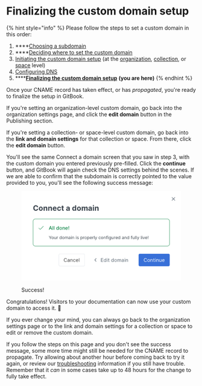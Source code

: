 # Finalizing the custom domain setup

{% hint style="info" %}
Please follow the steps to set a custom domain in this order:

1. ****[Choosing a subdomain](choose.md)
2. ****[Deciding where to set the custom domain](location.md)
3. [Initiating the custom domain setup](initiate/) (at the [organization](initiate/organization-level-custom-domain.md), [collection](initiate/collection-level-custom-domain.md), or [space](initiate/space-level-custom-domain.md) level)
4. [Configuring DNS](configure-dns.md)
5. ****[**Finalizing the custom domain setup**](finalize.md) **(you are here)**
{% endhint %}

Once your CNAME record has taken effect, or has _propagated_, you're ready to finalize the setup in GitBook.

If you're setting an organization-level custom domain, go back into the organization settings page, and click the **edit domain** button in the Publishing section.

If you're setting a collection- or space-level custom domain, go back into the **link and domain settings** for that collection or space. From there, click the **edit domain** button.

You'll see the same Connect a domain screen that you saw in step 3, with the custom domain you entered previously pre-filled. Click the **continue** button, and GitBook will again check the DNS settings behind the scenes. If we are able to confirm that the subdomain is correctly pointed to the value provided to you, you'll see the following success message:

<figure><img src="../../.gitbook/assets/connect-a-domain-success.png" alt=""><figcaption><p>Success!</p></figcaption></figure>

Congratulations! Visitors to your documentation can now use your custom domain to access it. 🎉

If you ever change your mind, you can always go back to the organization settings page or to the link and domain settings for a collection or space to edit or remove the custom domain.

If you follow the steps on this page and you don't see the success message, some more time might still be needed for the CNAME record to propagate. Try allowing about another hour before coming back to try it again, or review our [troubleshooting](troubleshooting.md) information if you still have trouble. Remember that it _can_ in some cases take up to 48 hours for the change to fully take effect.
